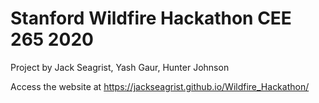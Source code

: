 # Stanford Wildfire Hackathon CEE 265 2020
Project by Jack Seagrist, Yash Gaur, Hunter Johnson

Access the website at https://jackseagrist.github.io/Wildfire_Hackathon/
